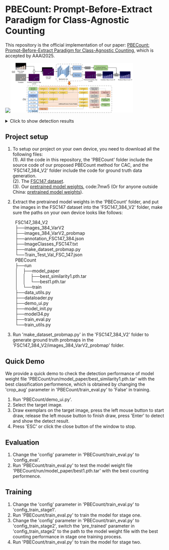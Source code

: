 # PBECount: Prompt-Before-Extract Paradigm for Class-Agnostic Counting
This repository is the official implementation of our paper: [PBECount: Prompt-Before-Extract Paradigm for Class-Agnostic Counting](https://temp), which is accepted by AAAI2025.

<img src="https://github.com/volcanoYcc/PBECount/raw/master/README_images/1.png" width="390px" /><img src="https://github.com/volcanoYcc/PBECount/raw/master/README_images/2.png" width="390px" />  
<details>
<summary>Click to show detection results</summary>
<img src="https://github.com/volcanoYcc/PBECount/raw/master/README_images/3.png" width="750px" />
</details>

## Project setup
1. To setup our project on your own device, you need to download all the following files:  
(1). All the code in this repository, the 'PBECount' folder include the source code of our proposed PBECount method for CAC, and the 'FSC147_384_V2' folder include the code for ground truth data generation.  
(2). The [FSC147 dataset](https://github.com/cvlab-stonybrook/LearningToCountEverything).  
(3). Our [pretrained model weights](https://pan.baidu.com/s/1mzpNd8hXpy6xrg0XBMYROg), code:7mw5 (Or for anyone outside China: [pretrained model weights](https://drive.google.com/file/d/1m-WT4ICD5rNcJVuyXJjWLmxZSxHQqyHy/view?usp=sharing)).

2. Extract the pretrained model weights in the 'PBECount' folder, and put the images in the FSC147 dataset into the 'FSC147_384_V2' folder, make sure the paths on your own device looks like follows:

&nbsp;&nbsp;&nbsp;&nbsp;&nbsp;&nbsp;&nbsp;&nbsp;FSC147_384_V2  
&nbsp;&nbsp;&nbsp;&nbsp;&nbsp;&nbsp;&nbsp;&nbsp;├──images_384_VarV2  
&nbsp;&nbsp;&nbsp;&nbsp;&nbsp;&nbsp;&nbsp;&nbsp;├──images_384_VarV2_probmap  
&nbsp;&nbsp;&nbsp;&nbsp;&nbsp;&nbsp;&nbsp;&nbsp;├──annotation_FSC147_384.json  
&nbsp;&nbsp;&nbsp;&nbsp;&nbsp;&nbsp;&nbsp;&nbsp;├──ImageClasses_FSC147.txt  
&nbsp;&nbsp;&nbsp;&nbsp;&nbsp;&nbsp;&nbsp;&nbsp;├──make_dataset_probmap.py  
&nbsp;&nbsp;&nbsp;&nbsp;&nbsp;&nbsp;&nbsp;&nbsp;└──Train_Test_Val_FSC_147.json  
&nbsp;&nbsp;&nbsp;&nbsp;&nbsp;&nbsp;&nbsp;&nbsp;PBECount  
&nbsp;&nbsp;&nbsp;&nbsp;&nbsp;&nbsp;&nbsp;&nbsp;├──run  
&nbsp;&nbsp;&nbsp;&nbsp;&nbsp;&nbsp;&nbsp;&nbsp;│&nbsp;&nbsp;&nbsp;&nbsp;├──model_paper  
&nbsp;&nbsp;&nbsp;&nbsp;&nbsp;&nbsp;&nbsp;&nbsp;│&nbsp;&nbsp;&nbsp;&nbsp;│&nbsp;&nbsp;&nbsp;&nbsp;├──best_similarity1.pth.tar  
&nbsp;&nbsp;&nbsp;&nbsp;&nbsp;&nbsp;&nbsp;&nbsp;│&nbsp;&nbsp;&nbsp;&nbsp;│&nbsp;&nbsp;&nbsp;&nbsp;└──best1.pth.tar  
&nbsp;&nbsp;&nbsp;&nbsp;&nbsp;&nbsp;&nbsp;&nbsp;│&nbsp;&nbsp;&nbsp;&nbsp;└──train  
&nbsp;&nbsp;&nbsp;&nbsp;&nbsp;&nbsp;&nbsp;&nbsp;├──data_utils.py  
&nbsp;&nbsp;&nbsp;&nbsp;&nbsp;&nbsp;&nbsp;&nbsp;├──dataloader.py  
&nbsp;&nbsp;&nbsp;&nbsp;&nbsp;&nbsp;&nbsp;&nbsp;├──demo_ui.py  
&nbsp;&nbsp;&nbsp;&nbsp;&nbsp;&nbsp;&nbsp;&nbsp;├──model_init.py  
&nbsp;&nbsp;&nbsp;&nbsp;&nbsp;&nbsp;&nbsp;&nbsp;├──model34.py  
&nbsp;&nbsp;&nbsp;&nbsp;&nbsp;&nbsp;&nbsp;&nbsp;├──train_eval.py  
&nbsp;&nbsp;&nbsp;&nbsp;&nbsp;&nbsp;&nbsp;&nbsp;└──train_utils.py  

3. Run 'make_dataset_probmap.py' in the 'FSC147_384_V2' folder to generate ground truth probmaps in the 'FSC147_384_V2/images_384_VarV2_probmap' folder.

## Quick Demo
We provide a quick demo to check the detection performance of model weight file 'PBECount/run/model_paper/best_similarity1.pth.tar' with the best classification performence, which is obtained by changing the 'crop_aug' parameter in 'PBECount/train_eval.py' to 'False' in training.
1. Run 'PBECount/demo_ui.py'.
2. Select the target image.
3. Draw exemplars on the target image, press the left mouse button to start draw, release the left mouse button to finish draw, press 'Enter' to detect and show the detect result.
4. Press 'ESC' or click the close button of the window to stop.

## Evaluation
1. Change the 'config' parameter in 'PBECount/train_eval.py' to 'config_eval'.
2. Run 'PBECount/train_eval.py' to test the model weight file 'PBECount/run/model_paper/best1.pth.tar' with the best counting performence.

## Training
1. Change the 'config' parameter in 'PBECount/train_eval.py' to 'config_train_stage1'.
2. Run 'PBECount/train_eval.py' to train the model for stage one.
3. Change the 'config' parameter in 'PBECount/train_eval.py' to 'config_train_stage2', switch the 'pre_trained' parameter in 'config_train_stage2' to the path to the model weight file with the best counting performance in stage one training process.
4. Run 'PBECount/train_eval.py' to train the model for stage two.


